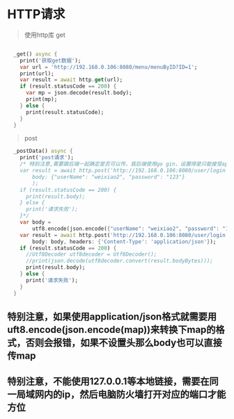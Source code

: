 # HTTP请求

>使用http库
>get

```dart

  _get() async {
    print('获取get数据');
    var url = 'http://192.168.0.106:8080/menu/menuByID?ID=1';
    print(url);
    var result = await http.get(url);
    if (result.statusCode == 200) {
      var mp = json.decode(result.body);
      print(mp);
    } else {
      print(result.statusCode);
    }
  }
```

>post

```dart
  _postData() async {
    print('post请求');
    /* 特别注意,需要跟后端一起确定是否可以传，我后端使用go gin，设置得是只能接受application/json，所以这个传过去是没用的
    var result = await http.post('http://192.168.0.106:8080/user/login',
        body: {"userName": "weixiao2", "password": "123"}
        );
    if (result.statusCode == 200) {
      print(result.body);
    } else {
      print('请求失败');
    }*/
    var body =
        utf8.encode(json.encode({"userName": "weixiao2", "password": "123"}));
    var result = await http.post('http://192.168.0.106:8080/user/login',
        body: body, headers: {'Content-Type': 'application/json'});
    if (result.statusCode == 200) {
      //Utf8Decoder utf8decoder = Utf8Decoder();
      //print(json.decode(utf8decoder.convert(result.bodyBytes)));
      print(result.body);
    } else {
      print('请求失败');
    }
  }
```

## 特别注意，如果使用application/json格式就需要用uft8.encode(json.encode(map))来转换下map的格式，否则会报错，如果不设置头那么body也可以直接传map

## 特别注意，不能使用127.0.0.1等本地链接，需要在同一局域网内的ip，然后电脑防火墙打开对应的端口才能方位
